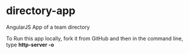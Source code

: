# directory-app
AngularJS App of a team directory

To Run this app locally, fork it from GitHub and then in the command line, type 
**http-server -o**
